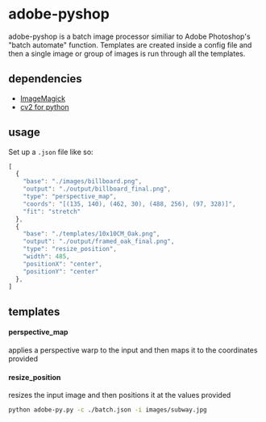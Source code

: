 # adobe-pyshop

adobe-pyshop is a batch image processor similiar to Adobe Photoshop's "batch automate" function. Templates
are created inside a config file and then a single image or group of images is run through all the templates.

## dependencies

* [ImageMagick](http://stackoverflow.com/questions/7053996/how-do-i-install-imagemagick-with-homebrew/27862954#27862954)
* [cv2 for python](http://www.pyimagesearch.com/2015/06/15/install-opencv-3-0-and-python-2-7-on-osx/)

## usage

Set up a `.json` file like so:

```js
[
  {
    "base": "./images/billboard.png",
    "output": "./output/billboard_final.png",
    "type": "perspective_map",
    "coords": "[(135, 140), (462, 30), (488, 256), (97, 328)]",
    "fit": "stretch"
  },
  {
    "base": "./templates/10x10CM_Oak.png",
    "output": "./output/framed_oak_final.png",
    "type": "resize_position",
    "width": 485,
    "positionX": "center",
    "positionY": "center"
  },
]
```

## templates

#### perspective_map

applies a perspective warp to the input and then maps it to the coordinates provided

#### resize_position

resizes the input image and then positions it at the values provided

```bash
python adobe-py.py -c ./batch.json -i images/subway.jpg
```

